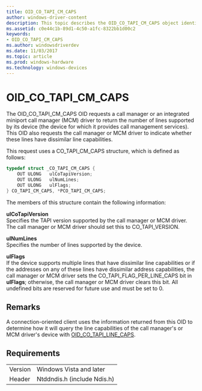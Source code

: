 ```yaml
---
title: OID_CO_TAPI_CM_CAPS
author: windows-driver-content
description: This topic describes the OID_CO_TAPI_CM_CAPS object identifier (OID).
ms.assetid: c0e44c1b-89d1-4c50-a1fc-8322bb1d00c2
keywords:
- OID_CO_TAPI_CM_CAPS
ms.author: windowsdriverdev
ms.date: 11/03/2017
ms.topic: article
ms.prod: windows-hardware
ms.technology: windows-devices
---
```


# OID_CO_TAPI_CM_CAPS

The OID_CO_TAPI_CM_CAPS OID requests a call manager or an integrated miniport call manager (MCM) driver to return the number of lines supported by its device (the device for which it provides call management services). This OID also requests the call manager or MCM driver to indicate whether these lines have dissimilar line capabilities.

This request uses a CO_TAPI_CM_CAPS structure, which is defined as follows:

```c++
typedef struct _CO_TAPI_CM_CAPS {
    OUT ULONG   ulCoTapiVersion;
    OUT ULONG   ulNumLines;
    OUT ULONG   ulFlags;
} CO_TAPI_CM_CAPS, *PCO_TAPI_CM_CAPS;
``` 

The members of this structure contain the following information:

**ulCoTapiVersion**  
Specifies the TAPI version supported by the call manager or MCM driver. The call manager or MCM driver should set this to CO_TAPI_VERSION.

**ulNumLines**  
Specifies the number of lines supported by the device.

**ulFlags**  
If the device supports multiple lines that have dissimilar line capabilities or if the addresses on any of these lines have dissimilar address capabilities, the call manager or MCM driver sets the CO_TAPI_FLAG_PER_LINE_CAPS bit in **ulFlags**; otherwise, the call manager or MCM driver clears this bit. All undefined bits are reserved for future use and must be set to 0.

## Remarks

A connection-oriented client uses the information returned from this OID to determine how it will query the line capabilities of the call manager's or MCM driver's device with [OID_CO_TAPI_LINE_CAPS](oid-co-tapi-line-caps.md).

## Requirements

| | |
| --- | --- |
| Version | Windows Vista and later |
| Header | Ntddndis.h (include Ndis.h) |

